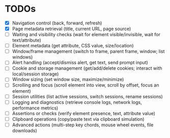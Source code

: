 # TODOs

- [x] Navigation control (back, forward, refresh)
- [x] Page metadata retrieval (title, current URL, page source)
- [ ] Waiting and visibility checks (wait for element visible/invisible, wait for text/attribute)
- [ ] Element metadata (get attribute, CSS value, size/location)
- [ ] Window/frame management (switch to frame, parent frame, window; list windows)
- [ ] Alert handling (accept/dismiss alert, get text, send prompt input)
- [ ] Cookie and storage management (get/add/delete cookies; interact with local/session storage)
- [ ] Window sizing (set window size, maximize/minimize)
- [ ] Scrolling and focus (scroll element into view, scroll by offset, focus an element)
- [ ] Session utilities (list active sessions, switch sessions, rename sessions)
- [ ] Logging and diagnostics (retrieve console logs, network logs, performance metrics)
- [ ] Assertions or checks (verify element presence, text, attribute value)
- [ ] Clipboard operations (copy/paste text via clipboard simulation)
- [ ] Advanced actions (multi-step key chords, mouse wheel events, file downloads)
